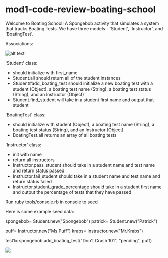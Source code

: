 # mod1-code-review-boating-school

Welcome to Boating School!  A Spongebob activity that simulates a system that tracks Boating Tests.  We have three models - 'Student', 'Instructor', and 'BoatingTest'.

Associations:

![alt text][chart]

[chart]: https://i.imgur.com/eiFqjJe.png

'Student' class:
* should initialize with first_name
* Student.all should return all of the student instances
* Student#add_boating_test should initialize a new boating test with a student (Object), a boating test name (String), a boating test status (String), and an Instructor (Object)
* Student.find_student will take in a student first name and output that student


'BoatingTest' class:
* should initialize with student (Object), a boating test name (String), a boating test status (String), and an Instructor (Object)
* BoatingTest.all returns an array of all boating tests

'Instructor' class:
* init with name
* return all instructors
* Instructor.pass_student should take in a student name and test name and return status passed
* Instructor.fail_student should take in a student name and test name and return status failed
* Instructor.student_grade_percentage should take in a student first name and output the percentage of tests that they have passed


Run ruby tools/console.rb in console to seed

Here is some example seed data:

spongebob= Student.new("Spongebob")
patrick= Student.new("Patrick")

puff= Instructor.new("Ms.Puff")
krabs= Instructor.new("Mr.Krabs")

test1= spongebob.add_boating_test("Don't Crash 101", "pending", puff)


![](https://media.giphy.com/media/GwYxLtDaB3Wso/giphy.gif)
